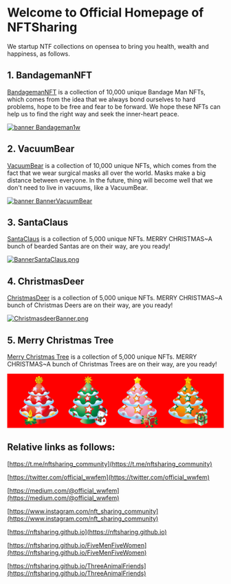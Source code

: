 # Welcome to Official Homepage of NFTSharing
We startup NTF collections on opensea to bring you health, wealth and happiness, as follows.
 
## 1. BandagemanNFT
[BandagemanNFT](https://opensea.io/collection/bandagemannft) is a collection of 10,000 unique Bandage Man NFTs, which comes from the idea that we always bond ourselves to hard problems, hope to be free and fear to be forward. We hope these NFTs can help us to find the right way and seek the inner-heart peace.

[![banner Bandageman1w](/logo/Banner.png)](https://opensea.io/collection/bandagemannft)

## 2. VacuumBear
[VacuumBear](https://opensea.io/collection/vacuumbear) is a collection of 10,000 unique NFTs, which comes from the fact that we wear surgical masks all over the world. Masks make a big distance between everyone. In the future, thing will become well that we don't need to live in vacuums, like a VacuumBear. 

[![banner BannerVacuumBear](/logo/BearBanner.png)](https://opensea.io/collection/vacuumbear)

## 3. SantaClaus
[SantaClaus](https://opensea.io/collection/santa-claus-on-the-way) is a collection of 5,000 unique NFTs. MERRY CHRISTMAS~A bunch of bearded Santas are on their way, are you ready!

[![BannerSantaClaus.png](/logo/BannerSantaClaus.png)](https://opensea.io/collection/santa-claus-on-the-way)

## 4. ChristmasDeer
[ChristmasDeer](https://opensea.io/collection/christmasdeer) is a collection of 5,000 unique NFTs. MERRY CHRISTMAS~A bunch of Christmas Deers are on their way, are you ready!

[![ChristmasdeerBanner.png](/logo/ChristmasdeerBanner.png)](https://opensea.io/collection/christmasdeer)

## 5. Merry Christmas Tree
[Merry Christmas Tree](https://opensea.io/collection/merry-christmas-tree) is a collection of 5,000 unique NFTs. MERRY CHRISTMAS~A bunch of Christmas Trees are on their way, are you ready!

[![ChristmasTreeBanner.png](/logo/ChristmasTreeBanner.png)](https://opensea.io/collection/merry-christmas-tree)


## Relative links as follows:

[https://t.me/nftsharing_community](https://t.me/nftsharing_community)

[https://twitter.com/official_wwfem](https://twitter.com/official_wwfem)

[https://medium.com/@official_wwfem](https://medium.com/@official_wwfem)

[https://www.instagram.com/nft_sharing_community](https://www.instagram.com/nft_sharing_community)



[https://nftsharing.github.io](https://nftsharing.github.io)

[https://nftsharing.github.io/FiveMenFiveWomen](https://nftsharing.github.io/FiveMenFiveWomen)

[https://nftsharing.github.io/ThreeAnimalFriends](https://nftsharing.github.io/ThreeAnimalFriends)

